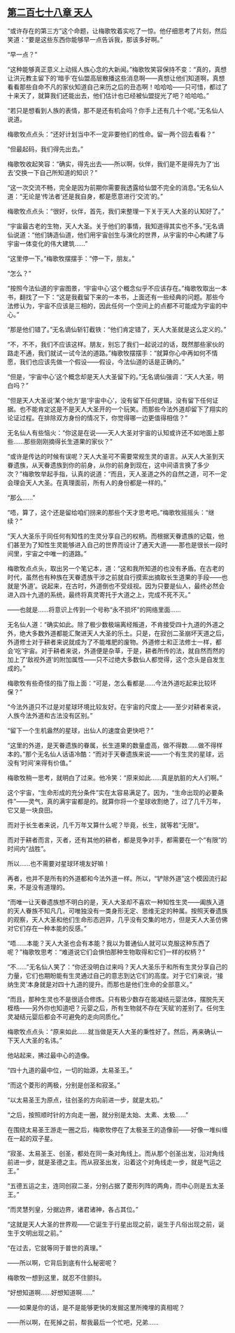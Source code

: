 ## [第二百七十八章 天人](https://www.xxbiquge.com/11_11207/9179606.html)


  “或许存在的第三方”这个命题，让梅歌牧着实吃了一惊。他仔细思考了片刻，然后笑道：“要是这些东西你能够早一点告诉我，那该多好啊。”

  “早一点？”

  “这种能够真正意义上动摇人族心念的大新闻。”梅歌牧笑容保持不变：“真的，真想让洪元教主留下的‘暗手’在仙盟高层散播这些消息啊——真想让他们知道啊，真想看看那些自命不凡的家伙知道自己来历之后的丑态啊！哈哈哈——只可惜，都过了十来天了，就算我们还能出去，他们估计也已经被仙盟捉光了吧？哈哈哈。”

  “若只是想看到人族的表情，那不是还有机会吗？你手上还有几十个呢。”无名仙人说道。

  梅歌牧点点头：“还好计划当中不一定非要他们的性命。留一两个回去看看？”

  “但最起码，我们得先出去。”

  梅歌牧收起笑容：“确实，得先出去——所以啊，伙伴，我们是不是得先为了‘出去’交换一下自己所知道的知识？”

  “这一次交流不畅，完全是因为前期你需要我透露给仙盟不完全的消息。”无名仙人道：“无论是‘传法者’还是我自身，都是愿意进行‘交流’的。”

  梅歌牧点点头：“很好，伙伴，首先，我们来整理一下关于天人大圣的认知好了。”

  “宇宙最古老的生物，天人大圣。关于他们的事情，我知道得其实也不多。”无名谪仙说道：“他们铸造仙道，他们用宇宙创生与演化的世界，从宇宙的中心构建了与宇宙一体变化的伟大建筑……”

  “这里停一下。”梅歌牧摆摆手：“停一下，朋友。”

  “怎么？”

  “按照今法仙道的宇宙图景，‘宇宙中心’这个概念似乎不应该存在。”梅歌牧取出一本书，翻找了一下：“这是我截留下来的一本书，上面还有一些经典的问题。那些今法修认为，宇宙不应该是三相的，因此任何一个空间上的点都不可能成为宇宙的中心。”

  “那是他们错了。”无名谪仙斩钉截铁：“他们肯定错了，天人大圣就是这么定义的。”

  “不，不不，我们不应该这样。朋友，别忘了我们一起说过的话，既然那些家伙的路走不通，我们就试一试今法的道路。”梅歌牧摆摆手：“就算你心中再如何不情愿，我们也应该先做一个假设——假设，今法仙道的话是正确的。”

  “但是，‘宇宙中心’这个概念却是天人大圣留下的。”无名谪仙强调：“天人大圣，明白吗？”

  “但是天人大圣说‘某个地方’是‘宇宙中心’，没有留下任何逻辑，没有留下任何证据。也不能肯定这是不是天人大圣开的一个玩笑。而那些今法外道却留下了翔实的论证过程。在排除双方身份的情况下，你觉得哪一边更值得相信？”

  无名仙人有些恼火：“你这是在说——天人大圣对宇宙的认知或许还不如地面上那些……那些刚刚摘得长生道果的家伙？”

  “或许是传达的时候有误呢？天人大圣可不需要常规生灵的语言。从天人大圣到天眷遗族，从天眷遗族到你的前身，从你的前身到现在，这中间语言换了多少次？”梅歌牧举起手指，认真的说道：“而且，天人圣道之外的自然之道，可不一定会理会天人大圣。在真理面前，所有人的身份都是一样的。”

  “那么……”

  “唔，算了，这个还是留给咱们拐来的那些个天才思考吧。”梅歌牧摇摇头：“继续？”

  “天人大圣乐于同任何有知性的生灵分享自己的权柄。而根据天眷遗族的记载，他们甚至为了知性生灵能够进入自己的世界而设计了通天大道——那也是很长一段时间里，宇宙之中唯一的道路。”

  梅歌牧点点头，取出另一个笔记本，道：“这和我所知道的也没有矛盾。在古老的时代，虽然也有种族在天眷遗族干涉之前就自行摸索出摘取长生道果的手段——也就是‘外道’。说起来，在古时，外道倒也不受歧视。因为只要是仙人，最终必然会进入四十九道的系统，最终将真灵寄托于大道之上，完成不死不灭。”

  ——也就是……将意识上传到一个号称“永不损坏”的网络里面……

  无名仙人道：“确实如此。除了极少数极端离经叛道，不肯接受四十九道的外道之外，绝大多数外道都能汇聚进天人大圣的乐土。只是，在寂创二圣崩坏天道之后，外道修士对于耕者来说就成为了不能堆肥的废物。外道修士和正法修士一样，都会‘吃’宇宙。对于耕者来说，外道便是杂草，于是，耕者所传的法，就自然而然的加上了‘敌视外道’的附加属性——只不过绝大多数仙人都觉得，这个念头是自发生成的。”

  梅歌牧有些奇怪的指了指上面：“可是，怎么看都是……今法外道吃起来比较环保？”

  “今法外道只不过是对星球环境比较友好。在宇宙的尺度上——至少对耕者来说，人族今法外道和古法没有区别。”

  “留下一个生机盎然的星球，出仙人的速度会更快吧？”

  “这里的外道，是天眷遗族的眷属，长生道果的数量虚高，做不得数……做不得样本的。”那个无名仙人话语冷酷：“而对于天眷遗族来说——一个有生灵的星球，远没有‘时间’来得有价值。”

  梅歌牧稍一思考，就明白了过来。他冷笑：“原来如此……真是肮脏的大人们啊。”

  这个宇宙，“生命形成的充分条件”实在太容易满足了。因为，“生命出现的必要条件”——灵气，真的满宇宙都是的。就算你将一个星球收割绝了，过了几千万年，它又是一块良田。

  而对于长生者来说，几千万年又算什么呢？毕竟，长生，就等若“无限”。

  而对于耕者而言，灭者，还有其他的耕者，都是竞争对手，都需要在一个“有限”的时间内“战胜”。

  所以……也不需要对星球环境友好嘛！

  再者，也并不是所有的外道都和今法外道一样。所以，“铲除外道”这个模因流行起来，不是没有道理的。

  “而唯一让天眷遗族想不明白的是，天人大圣却不喜欢一种知性生灵——阖族入道的天人眷族不知凡几，可唯独没有一类身形无定、思维无定的种属。按照天眷遗族的观察，天人大圣和他们生命形态迥异，几乎没有交集的地方，但是天人大圣仿佛对它们存在一种本能的反感。”

  “唔……本能？天人大圣也会有本能？我以为普通仙人就可以克服这种东西了呢？”梅歌牧思考：“难道说它们会惧怕那种生物取得和它们一样的权柄？”

  “不……”无名仙人笑了：“你还没明白过来吗？天人大圣乐于和所有生灵分享自己的力量，它们也期盼能有生灵通过自己的意志到达它们的高度。对于它们来说，‘接纳生灵’本身就是对四十九道的提升。而那也是他们生命的全部意义。”

  “而且，那种生灵也不是很适合修炼。只有极少数存在能凝结元婴法体，摆脱先天桎梏——另外你也知道吧？元婴之后，所有生物就不存在‘天赋’的差别了。任何生灵凝结元婴后都会不可避免的走向同质化。”

  梅歌牧点点头：“原来如此……就当做是天人大圣的秉性好了。然后，再来确认一下天人大圣的名讳。”

  他站起来，拂过最中心的造像。

  “四十九道的最中位，一切的始源，太易圣王。”

  “而这个菱形的两极，分别是创圣和寂圣。”

  “以太易圣王为原点，往创圣的方向前进一步，就是太初。”

  “之后，按照顺时针的方向走一圈，就分别是太始、太素、太极……”

  在围绕太易圣王游走一圈之后，梅歌牧停在了太极圣王的造像前——好像一堆纠缠在一起的双子星。

  “寂圣、太易圣王、创圣，都处在同一条对角线上。而从那个创圣出发，沿对角线前进一步，就是圣德之主。而从寂圣出发，沿着这个对角线走一步，就是气运之王。”

  “五德五运之主，连同创寂二圣，分别占据了菱形列阵的两角，而中心则是五太圣王。”

  “而灵慧列皇，分据边界，诸君诸神，各占其位。”

  “这就是天人大圣的世界观——它诞生于行星出现之前，诞生于凡俗出现之前，诞生于文明出现之前。”

  “在过去，它就等同于普世的真理。”

  ——所以啊，它背后到底有什么秘密呢？

  梅歌牧一想到这里，就忍不住颤抖。

  “好想知道啊……好想知道啊……”

  ——如果是你的话，是不是能够更快的发掘这里所掩埋的真相呢？

  ——所以啊，在死掉之前，帮我最后一个忙吧，兄弟……
